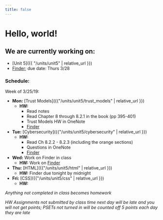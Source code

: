 ```yaml
---
title: false
---
```


# Hello, world!

## We are currently working on:
* [Unit 5]({{ "/units/unit5" | relative_url }})
* [Finder](https://docs.cs50.net/2018/ap/problems/finder/finder.html); due date: Thurs 3/28

### Schedule:

Week of 3/25/19:
  - **Mon:** [Trust Models]({{"/units/unit5/trust_models" | relative_url }})
    - **HW:**
      - Read notes
      - Read Chapter 8 through 8.2.1 in the book (pp 395-401)
      - Trust Models HW in OneNote
      - [Finder](https://docs.cs50.net/2018/ap/problems/finder/finder.html)
  - **Tue:** [Cybersecurity]({{"/units/unit5/cybersecurity" | relative_url }})
    - **HW:**
      - Read Ch 8.2.2 - 8.2.3 (including the orange sections)
      - Questions in OneNote
      - [Finder](https://docs.cs50.net/2018/ap/problems/finder/finder.html)
  - **Wed:** Work on Finder in class
    - **HW:** Work on [Finder](https://docs.cs50.net/2018/ap/problems/finder/finder.html)
  - **Thu:** [HTML]({{"/units/unit5/html" | relative_url }})
    - **HW:** Finder due tonight by midnight
  - **Fri:** [CSS]({{"/units/unit5/css" | relative_url }})
    - **HW:**

  *Anything not completed in class becomes homework*

  *HW Assignments not submitted by class time next day will be late and you will not get points; PSETs not turned in will be counted off 5 points each day they are late*


<!--
This is CS50 AP, Harvard University's introduction to the intellectual enterprises of computer science and the art of programming for students in high school, which satisfies the College Board's new AP CS Principles curriculum framework.
-->
<!--
<iframe src="https://www.youtube.com/embed/tZxLMIk_SaY?playlist=GAB6Gm7pTTA"></iframe>
-->
